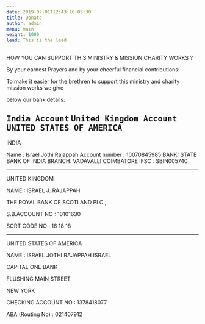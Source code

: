 ```yaml
---
date: 2019-07-01T12:43:16+05:30
title: Donate
author: admin
menu: main
weight: 1000
lead: This is the lead 
---
```

HOW YOU CAN SUPPORT THIS MINISTRY & MISSION CHARITY WORKS ?

By your earnest Prayers and by your cheerful financial contributions:

To make it easier for the brethren to support this ministry and charity mission works we give

below our bank details:
 
 
 <kbd>India Account</kbd>  <kbd>United Kingdom Account</kbd> <kbd>UNITED STATES OF AMERICA</kbd>
-----------------------------------------------------------------------------------------------------------------------

INDIA  

Name : Israel Jothi Rajappah
Account number : 10070845985
BANK: STATE BANK OF INDIA
BRANCH: VADAVALLI COIMBATORE
IFSC : SBIN005740

-------------------------------------------------------------------------------------------------------------------

UNITED KINGDOM

NAME  :   ISRAEL J. RAJAPPAH

THE ROYAL BANK OF SCOTLAND PLC.,

S.B.ACCOUNT NO :  10101630

SORT CODE NO    :   16 18 18

-------------------------------------------------------------------------------------------------------------------

UNITED STATES OF AMERICA

NAME   :    ISRAEL JOTHI RAJAPPAH ISRAEL

CAPITAL ONE BANK

FLUSHING MAIN STREET

NEW YORK 

CHECKING ACCOUNT NO :  1378418077

ABA (Routing No)                :  021407912  